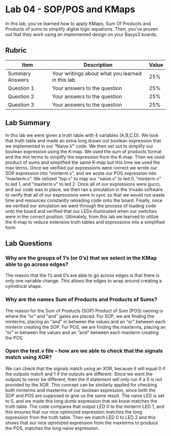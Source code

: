 # Lab 04 - SOP/POS and KMaps

In this lab, you’ve learned how to apply KMaps, Sum Of Products and Products of
sums to simplify digital logic equations. Then, you’ve proven out that they work
using an implemented design on your Basys3 boards.

## Rubric

| Item | Description | Value |
| ---- | ----------- | ----- |
| Summary Answers | Your writings about what you learned in this lab. | 25% |
| Question 1 | Your answers to the question | 25% |
| Question 2 | Your answers to the question | 25% |
| Question 3 | Your answers to the question | 25% |

## Lab Summary

In this lab we were given a truth table with 4 variables (A,B,C,D). We took that truth table and made an extra long drawn out boolean expression that we implemented in our “Naive.V” code. We then set out to simplify our boolean expression using the K-map. We used the sum of products format and the min terms to simplify the expression from the K-map. Then we used product of sums and simplified the same K-map but this time we used the max terms. Once we verified our expressions were correct we wrote our SOP expression into “minterm.v”, and we wrote our POS expression into “maxterm.v”. We utilized “top.v” to map our “naive.v” to led 0, “minterm.v” to led 1, and “maxterm.v” to led 2. Once all of our expressions were gucci, and our code was in place, we then ran a simulation in the Vivado software to verify that all of our expressions were in sync so that we would not waste time and resources constantly reloading code onto the board. Finally, once we verified our simulation we went through the process of loading code onto the board and verified that our LEDs illuminated when our switches were in the correct position. Ultimately, from this lab we learned to utilize the K-map to reduce extensive truth tables and expressions into a simplified form.

## Lab Questions

### Why are the groups of 1’s (or 0’s) that we select in the KMap able to go across edges?
The reason that the 1’s and 0’s are able to go across edges is that there is only one variable change. This allows the edges to wrap around creating a cylindrical shape.

### Why are the names Sum of Products and Products of Sums?
The reason for the Sum of Products (SOP) Product of Sum (POS) naming is where the “or” and “and” gates are placed. For SOP, we are finding the minterms, placing an “and” in between the values and an “or” between each minterm creating the SOP. For POS, we are finding the maxterms, placing an “or” in between the values and an “and” between each maxterm creating the POS. 
### Open the test.v file – how are we able to check that the signals match using XOR?

We can check that the signals match using an XOR, because it will equal 0 if the outputs match and 1 if the outputs are different. Since we want the outputs to never be different, then the if statement will only run if a 0 is not provided by the XOR. This concept can be similarly applied for checking both minterms and maxterms of our boolean expression, since both the SOP and POS are supposed to give us the same result. The naive LED is set to 0, and we made this long dumb expression that we know matches the truth table. The code compares that output LED 0 to the minterm LED 1, and this ensures that our nice optimized expression matches the long expression from the truth table. Then we match LED 0 to LED 2 and this shows that our nice optimized expression from the maxterms to produce the POS, matches the long naive expression.



